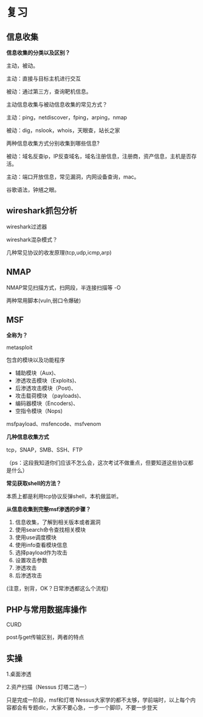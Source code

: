 # 复习

## 信息收集

**信息收集的分类以及区别？**

主动，被动。

主动：直接与目标主机进行交互

被动：通过第三方，查询靶机信息。

主动信息收集与被动信息收集的常见方式？

主动：ping，netdiscover，fping，arping，nmap

被动：dig，nslook，whois，天眼查，站长之家

两种信息收集方式分别收集到哪些信息?

被动：域名反查ip，IP反查域名，域名注册信息，注册商，资产信息，主机是否存活。

主动：端口开放信息，常见漏洞，内网设备查询，mac。

谷歌语法，钟馗之眼。



## wireshark抓包分析

wireshark过滤器

wireshark混杂模式？

几种常见协议的收发原理(tcp,udp,icmp,arp)

## NMAP

NMAP常见扫描方式，扫网段，半连接扫描等 -O

两种常用脚本(vuln,弱口令爆破)

## MSF

**全称为？**

metasploit

包含的模块以及功能程序
- 辅助模块（Aux)、
- 渗透攻击模块（Exploits)、
- 后渗透攻击模块（Post)、
- 攻击载荷模块 （payloads)、
- 编码器模块（Encoders)、
- 空指令模块（Nops)



msfpayload、msfencode、msfvenom

**几种信息收集方式**

tcp，SNAP，SMB、SSH、FTP

（ps：这段我知道你们应该不怎么会，这次考试不做重点，但要知道这些协议都是什么）

**常见获取shell的方法？**

本质上都是利用tcp协议反弹shell，本机做监听。

**从信息收集到完整msf渗透的步骤？**

1.  信息收集，了解到相关版本或者漏洞 
2.  使用search命令查找相关模块
3.  使用use调度模块
4.  使用info查看模块信息
5.  选择payload作为攻击
6.  设置攻击参数
7.  渗透攻击
8. 后渗透攻击 

(注意，别背，OK？日常渗透都这么个流程)

## PHP与常用数据库操作

CURD

post与get传输区别，两者的特点

## 实操

1.桌面渗透

2.资产扫描（Nessus 灯塔二选一）

只是完成一阶段，msf和灯塔 Nessus大家学的都不太够，学前端时，以上每个内容都会有专题dlc，大家不要心急，一步一个脚印，不要一步登天